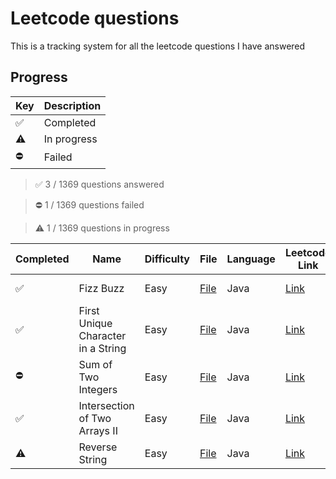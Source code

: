 # Leetcode questions

This is a tracking system for all the leetcode questions I have answered

## Progress

| Key | Description |
| --- | --- |
| ✅ | Completed |
| ⚠️ | In progress |
| ⛔️ | Failed |

> ✅ 3 / 1369 questions answered

> ⛔️ 1 / 1369 questions failed

> ⚠️  1 / 1369 questions in progress

| Completed | Name | Difficulty | File | Language | Leetcode Link | Finished |
| --- | --- | --- | --- | --- | --- | --- |
| ✅ | Fizz Buzz | Easy | [File](easy/fizzbuzz.java) | Java | [Link](https://leetcode.com/problems/fizz-buzz/) | 2020-03-05 |
| ✅ | First Unique Character in a String | Easy | [File](easy/firstUniqueCharInString.java) | Java | [Link](https://leetcode.com/problems/first-unique-character-in-a-string/) | 2020-03-05 |
| ⛔️ | Sum of Two Integers | Easy | [File](easy/SumOfTwoIntegers.java) | Java | [Link](https://leetcode.com/problems/sum-of-two-integers/) | 2020-03-06 |
| ✅ | Intersection of Two Arrays II | Easy | [File](easy/IntersectionOfArraysII.java) | Java | [Link](https://leetcode.com/problems/intersection-of-two-arrays-ii/) | 2020-03-06 |
| ⚠️ | Reverse String | Easy | [File]() | Java | [Link](https://leetcode.com/problems/reverse-string/) | |
